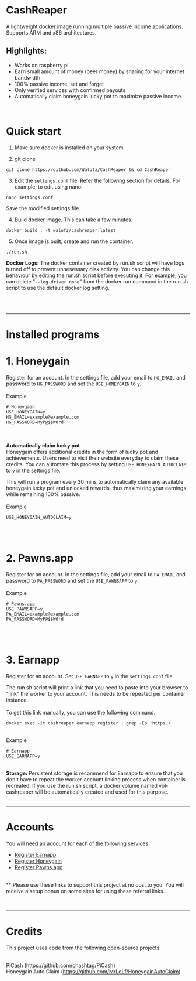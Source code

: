 # CashReaper

A lightweight docker image running multiple passive income applications. Supports ARM and x86 architectures. 

Highlights:
---
- Works on raspberry pi
- Earn small amount of money (beer money) by sharing for your internet bandwidth
- 100% passive income, set and forget
- Only verified services with confirmed payouts
- Automatically claim honeygain lucky pot to maximize passive income.

<br>

# Quick start
1. Make sure docker is installed on your system.

2. git clone

```
git clone https://github.com/Walofz/CashReaper && cd CashReaper
```

3. Edit the `settings.conf` file. Refer the following section for details. For example, to edit using nano:
```
nano settings.conf
```
Save the modified settings file.

4. Build docker image. This can take a few minutes.

```
docker build . -t walofz/cashreaper:latest
```

5. Once image is built, create and run the container.
```
./run.sh
```
<b>Docker Logs: </b>The docker container created by run.sh script will have logs turned off to prevent unnesessary disk activity. You can change this behaviour by editing the run.sh script before executing it. For example, you can delete "```--log-driver none```" from the docker run command in the run.sh script to use the default docker log setting.
<br><br>

<br>

---
# Installed programs

# 1. Honeygain
Register for an account. In the settings file, add your email to `HG_EMAIL` and password to `HG_PASSWORD` and set the `USE_HONEYGAIN` to `y`.
<br><br>Example
```
# Honeygain
USE_HONEYGAIN=y
HG_EMAIL=example@example.com
HG_PASSWORD=MyP@$$W0rd
```
<br><br>
<b>Automatically claim lucky pot</b>
<br>
Honeygain offers additional credits in the form of lucky pot and achievements. Users need to visit their website everyday to claim these credits. You can automate this process by setting `USE_HONEYGAIN_AUTOCLAIM` to `y` in the settings file.

This will run a program every 30 mins to automatically claim any available honeygain lucky pot and unlocked rewards, thus maximizing your earnings while remaining 100% passive.
<br><br>Example
```
USE_HONEYGAIN_AUTOCLAIM=y
```
<br><br>

# 2. Pawns.app
Register for an account. In the settings file, add your email to `PA_EMAIL` and password to `PA_PASSWORD` and set the `USE_PAWNSAPP` to `y`.
<br><br>Example
```
# Pawns.app
USE_PAWNSAPP=y
PA_EMAIL=example@example.com
PA_PASSWORD=MyP@$$W0rd
```
<br><br>

# 3. Earnapp
Register for an account. Set `USE_EARNAPP` to `y` in the `settings.conf` file.

The run.sh script will print a link that you need to paste into your browser to "link" the worker to your account. This needs to be repeated per container instance.
<br><br>
To get this link manually, you can use the following command.

``` 
docker exec -it cashreaper earnapp register | grep -Eo 'https.+'
```
<br>Example
```
# Earnapp
USE_EARNAPP=y
```
<br><b>Storage: </b>Persistent storage is recommend for Earnapp to ensure that you don't have to repeat the worker-account linking process when container is recreated. If you use the run.sh script, a docker volume named vol-cashreaper will be automatically created and used for this purpose.
<br><br>

---
# Accounts

You will need an account for each of the following services.
- [Register Earnapp](https://earnapp.com/i/Dz6Wlsjd)
- [Register Honeygain](https://r.honeygain.me/PAITOB169D)
- [Register Pawns.app](https://pawns.app/?r=1313227)


<br>** Please use these links to support this project at no cost to you. You will receive a setup bonus on some sites for using these referral links.

<br>

---

# Credits
This project uses code from the following open-source projects:

<br>PiCash (https://github.com/chashtag/PiCash)
<br>Honeygain Auto Claim (https://github.com/MrLoLf/HoneygainAutoClaim)
